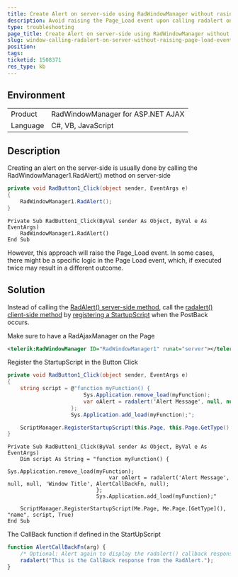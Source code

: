 ```yaml
---
title: Create Alert on server-side using RadWindowManager without rasing the Page_Load event 
description: Avoid raising the Page_Load event upon calling radalert on server-side.
type: troubleshooting
page_title: Create Alert on server-side using RadWindowManager without rasing the Page_Load event 
slug: window-calling-radalert-on-server-without-raising-page-load-event
position: 
tags: 
ticketid: 1508371
res_type: kb
---
```


## Environment
<table>
	<tbody>
		<tr>
			<td>Product</td>
			<td>RadWindowManager for ASP.NET AJAX</td>
		</tr>
		<tr>
			<td>Language</td>
			<td>C#, VB, JavaScript</td>
		</tr>
	</tbody>
</table>


## Description

Creating an alert on the server-side is usually done by calling the RadWindowManager1.RadAlert() method on server-side

````C#
private void RadButton1_Click(object sender, EventArgs e)
{
	RadWindowManager1.RadAlert();
}
````
````VB
Private Sub RadButton1_Click(ByVal sender As Object, ByVal e As EventArgs)
	RadWindowManager1.RadAlert()
End Sub
````

However, this approach will raise the Page_Load event. In some cases, there might be a specific logic in the Page Load event, which, if executed twice may result in a different outcome.

## Solution

Instead of calling the [RadAlert() server-side method](https://docs.telerik.com/devtools/aspnet-ajax/controls/window/alert,-confirm,-prompt-dialogs/radalert-dialog#calling-radalert-from-the-code-behind), call the [radalert() client-side method](https://docs.telerik.com/devtools/aspnet-ajax/controls/window/alert,-confirm,-prompt-dialogs/radalert-dialog#calling-radalert-via-javascript) by [registering a StartupScript](https://www.telerik.com/support/kb/aspnet-ajax/details/executing-javascript-code-from-server-side-in-web-forms-and-asp.net-ajax) when the PostBack occurs.

Make sure to have a RadAjaxManager on the Page

````XML
<telerik:RadWindowManager ID="RadWindowManager1" runat="server"></telerik:RadWindowManager>
````

Register the StartupScript in the Button Click

````C#
private void RadButton1_Click(object sender, EventArgs e)
{
    string script = @"function myFunction() {
						Sys.Application.remove_load(myFunction);
						var oAlert = radalert('Alert Message', null, null, 'Window Title', AlertCallBackFn, null);
					};
					Sys.Application.add_load(myFunction);";

    ScriptManager.RegisterStartupScript(this.Page, this.Page.GetType(), "name", script, true);
}
````
````VB
Private Sub RadButton1_Click(ByVal sender As Object, ByVal e As EventArgs)
    Dim script As String = "function myFunction() {
								Sys.Application.remove_load(myFunction);
								var oAlert = radalert('Alert Message', null, null, 'Window Title', AlertCallBackFn, null);
							};
							Sys.Application.add_load(myFunction);"

    ScriptManager.RegisterStartupScript(Me.Page, Me.Page.[GetType](), "name", script, True)
End Sub
````

The CallBack function if defined in the StartUpScript

````JavaScript
function AlertCallBackFn(arg) {
	/* Optional: Alert again to display the radalert() callback response */
    radalert("This is the CallBack response from the RadAlert.");
}
````
 
